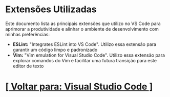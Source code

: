 # Extensões Utilizadas

Este documento lista as principais extensões que utilizo no VS Code para aprimorar a produtividade e alinhar o ambiente de desenvolvimento com minhas preferências:

- **ESLint:** "Integrates ESLint into VS Code". Utilizo essa extensão para garantir um código limpo e padronizado
- **Vim:** "Vim emulation for Visual Studio Code". Utilizo essa extensão para explorar comandos do Vim e facilitar uma futura transição para este editor de texto

# [[ Voltar para: Visual Studio Code ]](./1-vs-code.md)